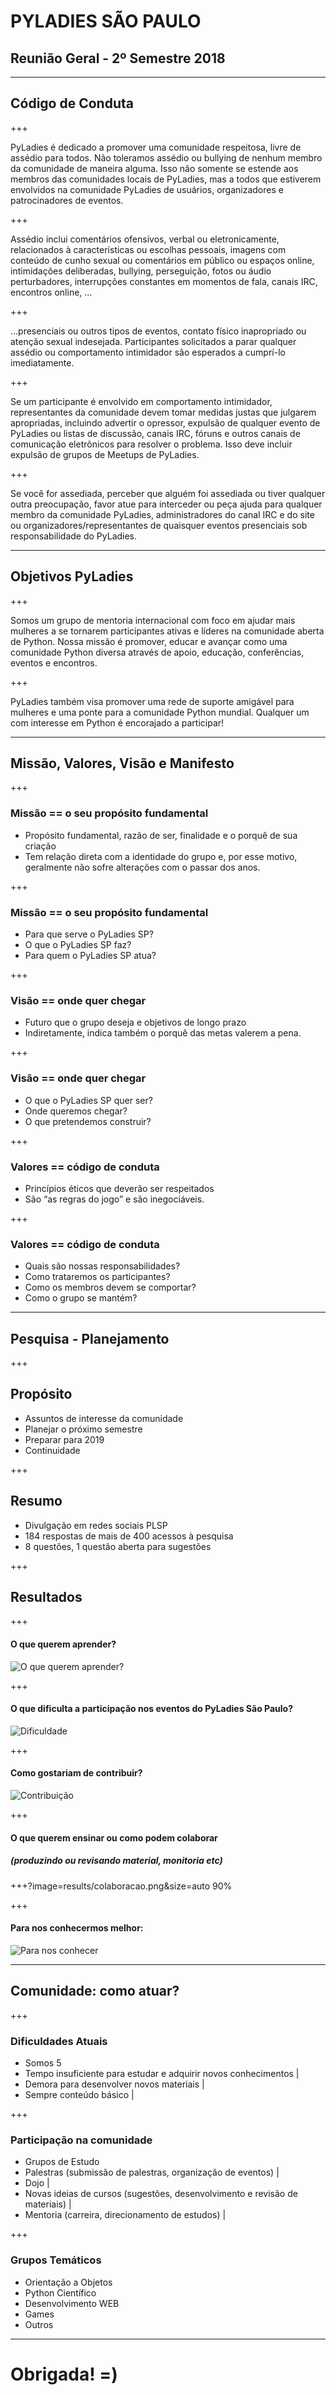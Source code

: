 # PYLADIES SÃO PAULO

## Reunião Geral - 2º Semestre 2018

---

## Código de Conduta

+++

PyLadies é dedicado a promover uma comunidade respeitosa, livre de assédio para todos. Não toleramos assédio ou bullying de nenhum membro da comunidade de maneira alguma. Isso não somente se estende aos membros das comunidades locais de PyLadies, mas a todos que estiverem envolvidos na comunidade PyLadies de usuários, organizadores e patrocinadores de eventos.

+++

Assédio inclui comentários ofensivos, verbal ou eletronicamente, relacionados à características ou escolhas pessoais, imagens com conteúdo de cunho sexual ou comentários em público ou espaços online, intimidações deliberadas, bullying, perseguição, fotos ou áudio perturbadores, interrupções constantes em momentos de fala, canais IRC, encontros online, ...

+++

...presenciais ou outros tipos de eventos, contato físico inapropriado ou atenção sexual indesejada. Participantes solicitados a parar qualquer assédio ou comportamento intimidador são esperados a cumprí-lo imediatamente.

+++

Se um participante é envolvido em comportamento intimidador, representantes da comunidade devem tomar medidas justas que julgarem apropriadas, incluindo advertir o opressor, expulsão de qualquer evento de PyLadies ou listas de discussão, canais IRC, fóruns e outros canais de comunicação eletrônicos para resolver o problema. Isso deve incluir expulsão de grupos de Meetups de PyLadies.

+++

Se você for assediada, perceber que alguém foi assediada ou tiver qualquer outra preocupação, favor atue para interceder ou peça ajuda para qualquer membro da comunidade PyLadies, administradores do canal IRC e do site ou organizadores/representantes de quaisquer eventos presenciais sob responsabilidade do PyLadies.

---

## Objetivos PyLadies

+++

Somos um grupo de mentoria internacional com foco em ajudar mais mulheres a se tornarem participantes ativas e líderes na comunidade aberta de Python. Nossa missão é promover, educar e avançar como uma comunidade Python diversa através de apoio, educação, conferências, eventos e encontros. 

+++

PyLadies também visa promover uma rede de suporte amigável para mulheres e uma ponte para a comunidade Python mundial. Qualquer um com interesse em Python é encorajado a participar!

---

## Missão, Valores, Visão e Manifesto 

+++

### Missão == o seu propósito fundamental

- Propósito fundamental, razão de ser, finalidade e o porquê de sua criação
- Tem relação direta com a identidade do grupo e, por esse motivo, geralmente não sofre alterações com o passar dos anos.

+++

### Missão == o seu propósito fundamental

- Para que serve o PyLadies SP?
- O que o PyLadies SP faz?
- Para quem o PyLadies SP atua?

+++

### Visão == onde quer chegar

- Futuro que o grupo deseja e objetivos de longo prazo
- Indiretamente, indica também o porquê das metas valerem a pena.

+++

### Visão == onde quer chegar

- O que o PyLadies SP quer ser?
- Onde queremos chegar?
- O que pretendemos construir?

+++

### Valores == código de conduta

- Princípios éticos que deverão ser respeitados
- São “as regras do jogo” e são inegociáveis.

+++

### Valores == código de conduta

- Quais são nossas responsabilidades?
- Como trataremos os participantes?
- Como os membros devem se comportar?
- Como o grupo se mantém?

---

## Pesquisa - Planejamento

+++

## Propósito

- Assuntos de interesse da comunidade
- Planejar o próximo semestre
- Preparar para 2019
- Continuidade

+++

## Resumo


- Divulgação em redes sociais PLSP
- 184 respostas de mais de 400 acessos à pesquisa
- 8 questões, 1 questão aberta para sugestões

+++

## Resultados

+++

#### O que querem aprender?

![O que querem aprender?](results/o-que-querem.png)

+++

#### O que dificulta a participação nos eventos do PyLadies São Paulo?

![Dificuldade](results/dificuldades.png)

+++

#### Como gostariam de contribuir?

![Contribuição](results/contribuicao.png)

+++

#### O que querem ensinar ou como podem colaborar
##### (produzindo ou revisando material, monitoria etc)

+++?image=results/colaboracao.png&size=auto 90%

+++

#### Para nos conhecermos melhor:

![Para nos conhecer](results/para-nos-conhecer.png)

---

## Comunidade: como atuar?

+++

### Dificuldades Atuais

- Somos 5
- Tempo insuficiente para estudar e adquirir novos conhecimentos |
- Demora para desenvolver novos materiais |
- Sempre conteúdo básico |

+++

### Participação na comunidade

- Grupos de Estudo
- Palestras (submissão de palestras, organização de eventos) |
- Dojo |
- Novas ideias de cursos (sugestões, desenvolvimento e revisão de materiais) |
- Mentoria (carreira, direcionamento de estudos) |

+++

### Grupos Temáticos

- Orientação a Objetos
- Python Científico
- Desenvolvimento WEB
- Games
- Outros

---

# Obrigada! =)


